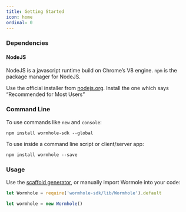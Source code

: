 ```yaml
---
title: Getting Started
icon: home
ordinal: 0
---
```


### Dependencies

#### NodeJS

NodeJS is a javascript runtime build on Chrome’s V8 engine. `npm` is the package manager for NodeJS.

Use the official installer from [nodejs.org](https://nodejs.org/). Install the one which says “Recommended for Most Users”

### Command Line

To use commands like `new` and `console`:

    npm install wormhole-sdk --global

To use inside a command line script or client/server app:

    npm install wormhole --save

### Usage

Use the [scaffold generator](./new.html), or manually import Wormole into your code:

```js
let Wormhole = require('wormhole-sdk/lib/Wormhole').default

let wormhole = new Wormhole()
```
